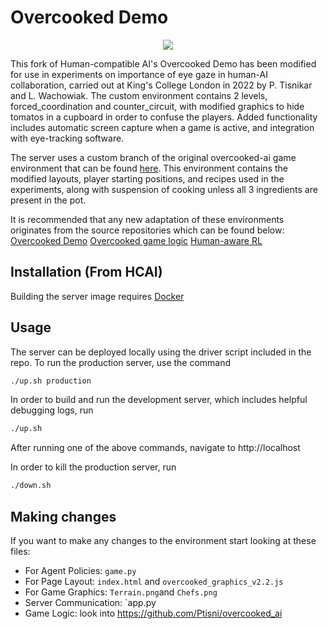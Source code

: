 # Overcooked Demo
<p align="center">
<img src="./server/static/images/browser_view.png" >
</p>

This fork of Human-compatible AI's Overcooked Demo has been modified for use in experiments on importance of eye gaze in human-AI collaboration, carried out at King's College London in 2022 by P. Tisnikar and L. Wachowiak. The custom environment contains 2 levels, forced_coordination and counter_circuit, with modified graphics to hide tomatos in a cupboard in order to confuse the players. Added functionality includes automatic screen capture when a game is active, and integration with eye-tracking software.

The server uses a custom branch of the original overcooked-ai game environment that can be found [here](https://github.com/Ptisni/overcooked_ai). This environment contains the modified layouts, player starting positions, and recipes used in the experiments, along with suspension of cooking unless all 3 ingredients are present in the pot.

It is recommended that any new adaptation of these environments originates from the source repositories which can be found below:
[Overcooked Demo](https://github.com/HumanCompatibleAI/overcooked-demo)
[Overcooked game logic](https://github.com/HumanCompatibleAI/overcooked_ai)
[Human-aware RL](https://github.com/HumanCompatibleAI/human_aware_rl)

## Installation (From HCAI)

Building the server image requires [Docker](https://docs.docker.com/get-docker/)

## Usage

The server can be deployed locally using the driver script included in the repo. To run the production server, use the command
```bash
./up.sh production
```
In order to build and run the development server, which includes helpful debugging logs, run
```bash
./up.sh
```

After running one of the above commands, navigate to http://localhost

In order to kill the production server, run
```bash
./down.sh
```
## Making changes
If you want to make any changes to the environment start looking at these files:
* For Agent Policies: `game.py`
* For Page Layout: `index.html` and `overcooked_graphics_v2.2.js`
* For Game Graphics: `Terrain.png`and `Chefs.png`
* Server Communication: `app.py
* Game Logic: look into https://github.com/Ptisni/overcooked_ai


